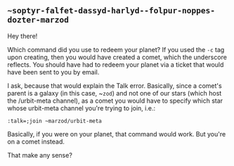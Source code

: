 ## `~soptyr-falfet-dassyd-harlyd--folpur-noppes-dozter-marzod`
Hey there!

Which command did you use to redeem your planet? If you used the `-c` tag upon creating, then you would have created a comet, which the underscore reflects. You should have had to redeem your planet via a ticket that would have been sent to you by email.

I ask, because that would explain the Talk error. Basically, since a comet's parent is a galaxy (in this case, ~`zod`) and not one of our stars (which host the /urbit-meta channel), as a comet you would have to specify which star whose urbit-meta channel you're trying to join, i.e.:
```
:talk=;join ~marzod/urbit-meta
```
Basically, if you were on your planet, that command would work. But you're on a comet instead.

That make any sense?
